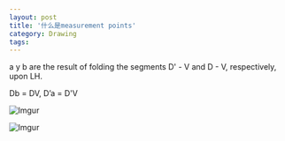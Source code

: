 ```yaml
---
layout: post
title: '什么是measurement points'
category: Drawing
tags: 
---
```


a y b are the result of folding the segments D' - V and D - V, respectively, upon LH.

Db = DV, D’a = D'V


![Imgur](https://i.imgur.com/CW4MgNW.png)

![Imgur](https://i.imgur.com/6ZHpdM7.png)